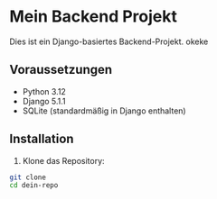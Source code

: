 # Mein Backend Projekt

Dies ist ein Django-basiertes Backend-Projekt. okeke

## Voraussetzungen

- Python 3.12
- Django 5.1.1
- SQLite (standardmäßig in Django enthalten)

## Installation

1. Klone das Repository:

```sh
git clone 
cd dein-repo
```
